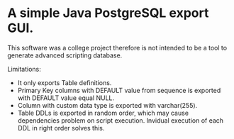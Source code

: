 A simple Java PostgreSQL export GUI.
====================================

This software was a college project therefore is not intended to be a tool to generate advanced scripting database. 

Limitations:

- It only exports Table definitions.
- Primary Key columns with DEFAULT value from sequence is exported with DEFAULT value equal NULL.
- Column with custom data type is exported with varchar(255).
- Table DDLs is exported in random order, which may cause dependencies problem on script execution. Invidual execution of each DDL in right order solves this.

